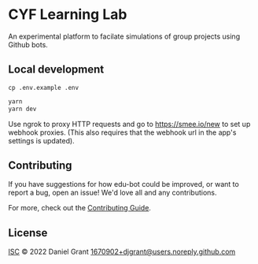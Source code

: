 # CYF Learning Lab

An experimental platform to facilate simulations of group projects using Github bots.

## Local development

```
cp .env.example .env
```

```sh
yarn
yarn dev
```

Use ngrok to proxy HTTP requests and go to https://smee.io/new to set up webhook proxies. (This also requires that the webhook url in the app's settings is updated).

## Contributing

If you have suggestions for how edu-bot could be improved, or want to report a bug, open an issue! We'd love all and any contributions.

For more, check out the [Contributing Guide](CONTRIBUTING.md).

## License

[ISC](LICENSE) © 2022 Daniel Grant <1670902+djgrant@users.noreply.github.com>
